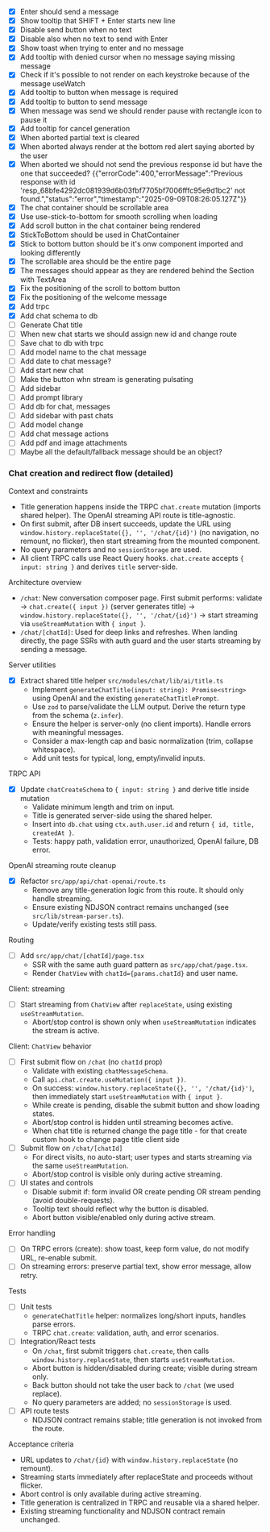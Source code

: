 - [x] Enter should send a message
- [x] Show tooltip that SHIFT + Enter starts new line
- [x] Disable send button when no text
- [x] Disable also when no text to send with Enter
- [x] Show toast when trying to enter and no message
- [x] Add tooltip with denied cursor when no message saying missing message
- [x] Check if it's possible to not render on each keystroke because of the
      message useWatch
- [x] Add tooltip to button when message is required
- [x] Add tooltip to button to send message
- [x] When message was send we should render pause with rectangle icon to pause
      it
- [x] Add tooltip for cancel generation
- [x] When aborted partial text is cleared
- [x] When aborted always render at the bottom red alert saying aborted by the
      user
- [x] When aborted we should not send the previous response id but have the one
      that succeeded?
      {{"errorCode":400,"errorMessage":"Previous response with id 'resp_68bfe4292dc081939d6b03fbf7705bf7006fffc95e9d1bc2' not found.","status":"error","timestamp":"2025-09-09T08:26:05.127Z"}}
- [x] The chat container should be scrollable area
- [x] Use use-stick-to-bottom for smooth scrolling when loading
- [x] Add scroll button in the chat container being rendered
- [x] StickToBottom should be used in ChatContainer
- [x] Stick to bottom button should be it's onw component imported and looking
      differently
- [x] The scrollable area should be the entire page
- [x] The messages should appear as they are rendered behind the Section with
      TextArea
- [x] Fix the positioning of the scroll to bottom button
- [x] Fix the positioning of the welcome message
- [x] Add trpc
- [x] Add chat schema to db
- [ ] Generate Chat title
- [ ] When new chat starts we should assign new id and change route
- [ ] Save chat to db with trpc
- [ ] Add model name to the chat message
- [ ] Add date to chat message?
- [ ] Add start new chat
- [ ] Make the button whn stream is generating pulsating
- [ ] Add sidebar
- [ ] Add prompt library
- [ ] Add db for chat, messages
- [ ] Add sidebar with past chats
- [ ] Add model change
- [ ] Add chat message actions
- [ ] Add pdf and image attachments
- [ ] Maybe all the default/fallback message should be an object?

### Chat creation and redirect flow (detailed)

Context and constraints

- Title generation happens inside the TRPC `chat.create` mutation (imports
  shared helper). The OpenAI streaming API route is title-agnostic.
- On first submit, after DB insert succeeds, update the URL using
  `window.history.replaceState({}, '', '/chat/{id}')` (no navigation, no
  remount, no flicker), then start streaming from the mounted component.
- No query parameters and no `sessionStorage` are used.
- All client TRPC calls use React Query hooks. `chat.create` accepts
  `{ input: string }` and derives `title` server-side.

Architecture overview

- `/chat`: New conversation composer page. First submit performs: validate →
  `chat.create({ input })` (server generates title) →
  `window.history.replaceState({}, '', '/chat/{id}')` → start streaming via
  `useStreamMutation` with `{ input }`.
- `/chat/[chatId]`: Used for deep links and refreshes. When landing directly,
  the page SSRs with auth guard and the user starts streaming by sending a
  message.

Server utilities

- [x] Extract shared title helper `src/modules/chat/lib/ai/title.ts`
  - Implement `generateChatTitle(input: string): Promise<string>` using OpenAI
    and the existing `generateChatTitlePrompt`.
  - Use `zod` to parse/validate the LLM output. Derive the return type from the
    schema (`z.infer`).
  - Ensure the helper is server-only (no client imports). Handle errors with
    meaningful messages.
  - Consider a max-length cap and basic normalization (trim, collapse
    whitespace).
  - Add unit tests for typical, long, empty/invalid inputs.

TRPC API

- [x] Update `chatCreateSchema` to `{ input: string }` and derive title inside
      mutation
  - Validate minimum length and trim on input.
  - Title is generated server-side using the shared helper.
  - Insert into `db.chat` using `ctx.auth.user.id` and return
    `{ id, title, createdAt }`.
  - Tests: happy path, validation error, unauthorized, OpenAI failure, DB error.

OpenAI streaming route cleanup

- [x] Refactor `src/app/api/chat-openai/route.ts`
  - Remove any title-generation logic from this route. It should only handle
    streaming.
  - Ensure existing NDJSON contract remains unchanged (see
    `src/lib/stream-parser.ts`).
  - Update/verify existing tests still pass.

Routing

- [ ] Add `src/app/chat/[chatId]/page.tsx`
  - SSR with the same auth guard pattern as `src/app/chat/page.tsx`.
  - Render `ChatView` with `chatId={params.chatId}` and user name.

Client: streaming

- [ ] Start streaming from `ChatView` after `replaceState`, using existing
      `useStreamMutation`.
  - Abort/stop control is shown only when `useStreamMutation` indicates the
    stream is active.

Client: `ChatView` behavior

- [ ] First submit flow on `/chat` (no `chatId` prop)
  - Validate with existing `chatMessageSchema`.
  - Call `api.chat.create.useMutation({ input })`.
  - On success: `window.history.replaceState({}, '', '/chat/{id}')`, then
    immediately start `useStreamMutation` with `{ input }`.
  - While create is pending, disable the submit button and show loading states.
  - Abort/stop control is hidden until streaming becomes active.
  - When chat title is returned change the page title - for that create custom
    hook to change page title client side
- [ ] Submit flow on `/chat/[chatId]`
  - For direct visits, no auto-start; user types and starts streaming via the
    same `useStreamMutation`.
  - Abort/stop control is visible only during active streaming.
- [ ] UI states and controls
  - Disable submit if: form invalid OR create pending OR stream pending (avoid
    double-requests).
  - Tooltip text should reflect why the button is disabled.
  - Abort button visible/enabled only during active stream.

Error handling

- [ ] On TRPC errors (create): show toast, keep form value, do not modify URL,
      re-enable submit.
- [ ] On streaming errors: preserve partial text, show error message, allow
      retry.

Tests

- [ ] Unit tests
  - `generateChatTitle` helper: normalizes long/short inputs, handles parse
    errors.
  - TRPC `chat.create`: validation, auth, and error scenarios.
- [ ] Integration/React tests
  - On `/chat`, first submit triggers `chat.create`, then calls
    `window.history.replaceState`, then starts `useStreamMutation`.
  - Abort button is hidden/disabled during create; visible during stream only.
  - Back button should not take the user back to `/chat` (we used replace).
  - No query parameters are added; no `sessionStorage` is used.
- [ ] API route tests
  - NDJSON contract remains stable; title generation is not invoked from the
    route.

Acceptance criteria

- URL updates to `/chat/{id}` with `window.history.replaceState` (no remount).
- Streaming starts immediately after replaceState and proceeds without flicker.
- Abort control is only available during active streaming.
- Title generation is centralized in TRPC and reusable via a shared helper.
- Existing streaming functionality and NDJSON contract remain unchanged.
